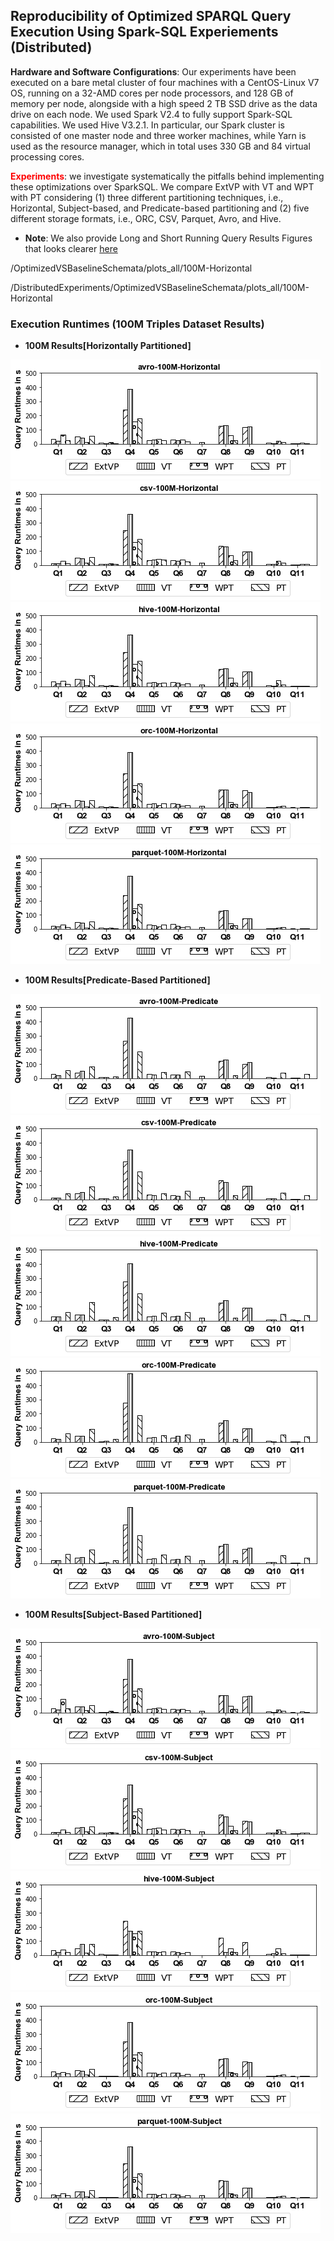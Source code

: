 ## Reproducibility of Optimized SPARQL Query Execution Using Spark-SQL Experiements (Distributed)

**Hardware and Software Configurations**: Our experiments have been executed on a bare metal cluster of four machines with a CentOS-Linux V7 OS, running on a 32-AMD cores per node processors, and 128 GB of memory per node, alongside with a high speed 2 TB SSD drive as the data drive on each node. We used Spark V2.4 to fully support Spark-SQL capabilities. We used Hive V3.2.1. In particular, our Spark cluster is consisted of one master node and three worker machines, while Yarn is used as the resource manager, which in total uses 330 GB and 84 virtual processing cores.

**<font color="red">Experiments</font>**: we investigate systematically the pitfalls behind implementing these optimizations over SparkSQL. We compare ExtVP with VT and WPT with PT considering (1) three different partitioning techniques, i.e., Horizontal, Subject-based, and Predicate-based partitioning and (2) five different storage formats, i.e., ORC, CSV, Parquet, Avro, and Hive.
* **Note**:  We also provide Long and Short Running Query Results Figures that looks clearer [here](DistributedExperiments_Long_Short_RunningTime_Queries.md)


/OptimizedVSBaselineSchemata/plots_all/100M-Horizontal

/DistributedExperiments/OptimizedVSBaselineSchemata/plots_all/100M-Horizontal

### Execution Runtimes (100M Triples Dataset Results)

* **100M Results[Horizontally Partitioned]**

<img src="figures/DistributedExperiments/OptimizedVSBaselineSchemata/plots_all/100M-Horizontal/avro-100M-Horizontal All queries.png" alt="spark" >

<img src="figures/DistributedExperiments/OptimizedVSBaselineSchemata/plots_all/100M-Horizontal/csv-100M-Horizontal All queries.png" alt="spark" >

<img src="figures/DistributedExperiments/OptimizedVSBaselineSchemata/plots_all/100M-Horizontal/hive-100M-Horizontal All queries.png" alt="spark" >

<img src="figures/DistributedExperiments/OptimizedVSBaselineSchemata/plots_all/100M-Horizontal/orc-100M-Horizontal All queries.png" alt="spark" >

<img src="figures/DistributedExperiments/OptimizedVSBaselineSchemata/plots_all/100M-Horizontal/parquet-100M-Horizontal All queries.png" alt="spark" >

* **100M Results[Predicate-Based Partitioned]**

<img src="figures/DistributedExperiments/OptimizedVSBaselineSchemata/plots_all/100M-Predicate/avro-100M-Predicate All queries.png" alt="spark" >

<img src="figures/DistributedExperiments/OptimizedVSBaselineSchemata/plots_all/100M-Predicate/csv-100M-Predicate All queries.png" alt="spark" >

<img src="figures/DistributedExperiments/OptimizedVSBaselineSchemata/plots_all/100M-Predicate/hive-100M-Predicate All queries.png" alt="spark" >

<img src="figures/DistributedExperiments/OptimizedVSBaselineSchemata/plots_all/100M-Predicate/orc-100M-Predicate All queries.png" alt="spark" >

<img src="figures/DistributedExperiments/OptimizedVSBaselineSchemata/plots_all/100M-Predicate/parquet-100M-Predicate All queries.png" alt="spark" >

* **100M Results[Subject-Based Partitioned]**

<img src="figures/DistributedExperiments/OptimizedVSBaselineSchemata/plots_all/100M-Subject/avro-100M-Subject All queries.png" alt="spark" >

<img src="figures/DistributedExperiments/OptimizedVSBaselineSchemata/plots_all/100M-Subject/csv-100M-Subject All queries.png" alt="spark" >

<img src="figures/DistributedExperiments/OptimizedVSBaselineSchemata/plots_all/100M-Subject/hive-100M-Subject All queries.png" alt="spark" >

<img src="figures/DistributedExperiments/OptimizedVSBaselineSchemata/plots_all/100M-Subject/orc-100M-Subject All queries.png" alt="spark" >

<img src="figures/DistributedExperiments/OptimizedVSBaselineSchemata/plots_all/100M-Subject/parquet-100M-Subject All queries.png" alt="spark" >

